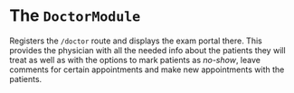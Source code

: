 # The `DoctorModule`

Registers the `/doctor` route and displays the exam portal there. This provides the
physician with all the needed info about the patients they will treat as well as with
the options to mark patients as _no-show_, leave comments for certain appointments and
make new appointments with the patients.
